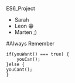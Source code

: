 ES6_Project

- Sarah
- Leon 😁
- Marten ;)

#Always Remember

```
if(youWant() === true) {
    youCan();
}else {
youCant();
}
```